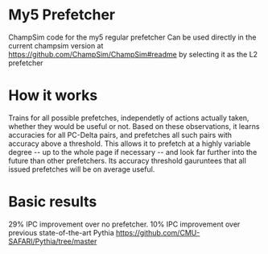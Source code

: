 # My5 Prefetcher
ChampSim code for the my5 regular prefetcher
Can be used directly in the current champsim version at https://github.com/ChampSim/ChampSim#readme by selecting it as the L2 prefetcher
# How it works
Trains for all possible prefetches, independetly of actions actually taken, whether they would be useful or not. Based on these observations, it learns accuracies for all PC-Delta pairs, and prefetches all such pairs with accuracy above a threshold.
This allows it to prefetch at a highly variable degree -- up to the whole page if necessary -- and look far further into the future than other prefetchers. Its accuracy threshold gauruntees that all issued prefetches will be on average useful.
# Basic results
29% IPC improvement over no prefetcher. 
10% IPC improvement over previous state-of-the-art Pythia https://github.com/CMU-SAFARI/Pythia/tree/master
